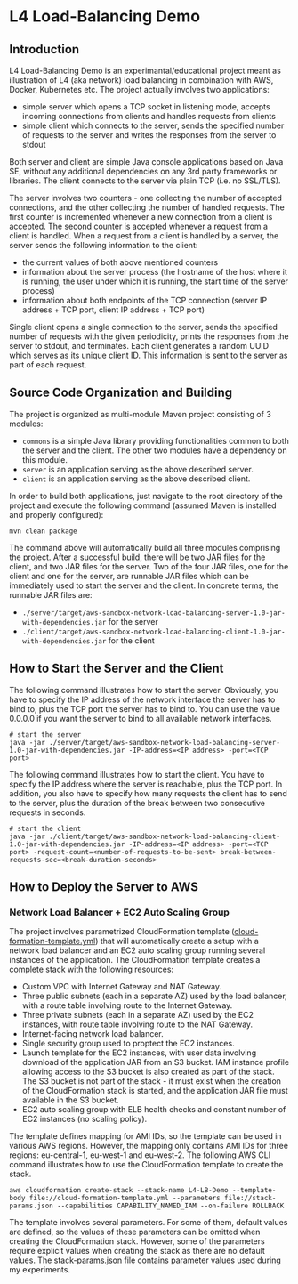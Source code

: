 # L4 Load-Balancing Demo

## Introduction
L4 Load-Balancing Demo is an experimantal/educational project meant as illustration of L4 (aka network) load balancing in combination with AWS, Docker, Kubernetes etc. The project actually involves two applications:
- simple server which opens a TCP socket in listening mode, accepts incoming connections from clients and handles requests from clients
- simple client which connects to the server, sends the specified number of requests to the server and writes the responses from the server to stdout

Both server and client are simple Java console applications based on Java SE, without any additional dependencies on any 3rd party frameworks or libraries. The client connects to the server via plain TCP (i.e. no SSL/TLS). 

The server involves two counters - one collecting the number of accepted connections, and the other collecting the number of handled requests. The first counter is incremented whenever a new connection from a client is accepted. The second counter is accepted whenever a request from a client is handled. When a request from a client is handled by a server, the server sends the following information to the client:
- the current values of both above mentioned counters
- information about the server process (the hostname of the host where it is running, the user under which it is running, the start time of the server process)
- information about both endpoints of the TCP connection (server IP address + TCP port, client IP address + TCP port)

Single client opens a single connection to the server, sends the specified number of requests with the given periodicity, prints the responses from the server to stdout, and terminates. Each client generates a random UUID which serves as its unique client ID. This information is sent to the server as part of each request.

## Source Code Organization and Building
The project is organized as multi-module Maven project consisting of 3 modules:
- `commons` is a simple Java library providing functionalities common to both the server and the client. The other two modules have a dependency on this module.
- `server` is an application serving as the above described server.
- `client` is an application serving as the above described client.

In order to build both applications, just navigate to the root directory of the project and execute the following command (assumed Maven is installed and properly configured):
```
mvn clean package
```

The command above will automatically build all three modules comprising the project. After a successful build, there will be two JAR files for the client, and two JAR files for the server. Two of the four JAR files, one for the client and one for the server, are runnable JAR files which can be immediately used to start the server and the client. In concrete terms, the runnable JAR files are:
- `./server/target/aws-sandbox-network-load-balancing-server-1.0-jar-with-dependencies.jar` for the server
- `./client/target/aws-sandbox-network-load-balancing-client-1.0-jar-with-dependencies.jar` for the client


## How to Start the Server and the Client
The following command illustrates how to start the server. Obviously, you have to specify the IP address of the network interface the server has to bind to, plus the TCP port the server has to bind to. You can use the value 0.0.0.0 if you want the server to bind to all available network interfaces.
```
# start the server
java -jar ./server/target/aws-sandbox-network-load-balancing-server-1.0-jar-with-dependencies.jar -IP-address=<IP address> -port=<TCP port>
```

The following command illustrates how to start the client. You have to specify the IP address where the server is reachable, plus the TCP port. In addition, you also have to specify how many requests the client has to send to the server, plus the duration of the break between two consecutive requests in seconds.
```
# start the client
java -jar ./client/target/aws-sandbox-network-load-balancing-client-1.0-jar-with-dependencies.jar -IP-address=<IP address> -port=<TCP port> -request-count=<number-of-requests-to-be-sent> break-between-requests-sec=<break-duration-seconds>
```

## How to Deploy the Server to AWS

### Network Load Balancer + EC2 Auto Scaling Group
The project involves parametrized CloudFormation template ([cloud-formation-template.yml](./cloud-formation-template.yml)) that will automatically create a setup with a network load balancer and an EC2 auto scaling group running several instances of the application. The CloudFormation template creates a complete stack with the following resources:
* Custom VPC with Internet Gateway and NAT Gateway.
* Three public subnets (each in a separate AZ) used by the load balancer, with a route table involving route to the Internet Gateway.
* Three private subnets (each in a separate AZ) used by the EC2 instances, with route table involving route to the NAT Gateway.
* Internet-facing network load balancer.
* Single security group used to proptect the EC2 instances.
* Launch template for the EC2 instances, with user data involving download of the application JAR from an S3 bucket. IAM instance profile allowing access to the S3 bucket is also created as part of the stack. The S3 bucket is not part of the stack - it must exist when the creation of the CloudFormation stack is started, and the application JAR file must available in the S3 bucket.
* EC2 auto scaling group with ELB health checks and constant number of EC2 instances (no scaling policy).

The template defines mapping for AMI IDs, so the template can be used in various AWS regions. However, the mapping only contains AMI IDs for three regions: eu-central-1, eu-west-1 and eu-west-2. The following AWS CLI command illustrates how to use the CloudFormation template to create the stack.
```
aws cloudformation create-stack --stack-name L4-LB-Demo --template-body file://cloud-formation-template.yml --parameters file://stack-params.json --capabilities CAPABILITY_NAMED_IAM --on-failure ROLLBACK
```

The template involves several parameters. For some of them, default values are defined, so the values of these parameters can be omitted when creating the CloudFormation stack. However, some of the parameters require explicit values when creating the stack as there are no default values. The [stack-params.json](./stack-params.json) file contains parameter values used during my experiments.
